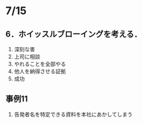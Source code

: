 # 7/15
## 6．ホイッスルブローイングを考える．
1. 深刻な害
2. 上司に相談
3. やれることを全部やる
4. 他人を納得させる証拠
5. 成功

## 事例11
1. 告発者名を特定できる資料を本社にあかしてしまう
